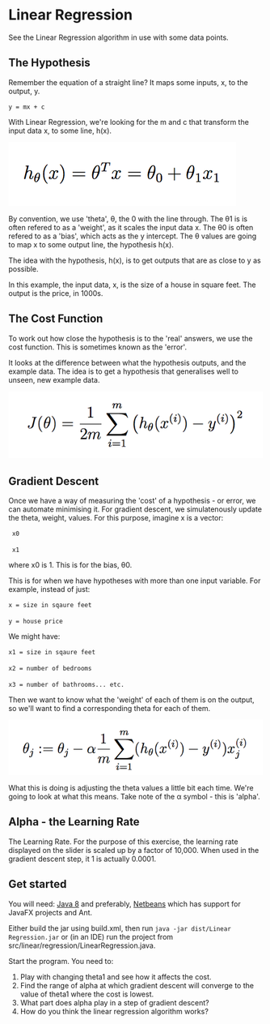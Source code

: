# Linear Regression

See the Linear Regression algorithm in use with some data points.

## The Hypothesis

Remember the equation of a straight line? It maps some inputs, x, to the output, y.

    y = mx + c

With Linear Regression, we're looking for the m and c that transform the input data x, to some line, h(x).

![](https://github.com/katharinebeaumont/Linear-Regression/blob/master/src/resources/hypothesis.png)

By convention, we use 'theta', θ, the 0 with the line through. The θ1 is is often refered to as a 'weight', as it scales the input data x. The θ0 is often refered to as a 'bias', which acts as the y intercept.
The θ values are going to map x to some output line, the hypothesis h(x). 

The idea with the hypothesis, h(x), is to get outputs that are as close to y as possible.

In this example, the input data, x, is the size of a house in square feet.
The output is the price, in 1000s.

## The Cost Function

To work out how close the hypothesis is to the 'real' answers, we use the cost function. This is sometimes known as the 'error'.

It looks at the difference between what the hypothesis outputs, and the example data. The idea is to get a hypothesis that generalises well to unseen, new example data.

![](https://github.com/katharinebeaumont/Linear-Regression/blob/master/src/resources/cost.png)

## Gradient Descent

Once we have a way of measuring the 'cost' of a hypothesis - or error, we can automate minimising it.
For gradient descent, we simulatenously update the theta, weight, values. 
For this purpose, imagine x is a vector:

     x0 
  
     x1

where x0 is 1. This is for the bias, θ0.

This is for when we have hypotheses with more than one input variable. For example, instead of just:

    x = size in sqaure feet

    y = house price

We might have:

    x1 = size in sqaure feet

    x2 = number of bedrooms

    x3 = number of bathrooms... etc.

Then we want to know what the 'weight' of each of them is on the output, so we'll want to find a corresponding theta for each of them.

![](https://github.com/katharinebeaumont/Linear-Regression/blob/master/src/resources/Gradient%20descent.png)

What this is doing is adjusting the theta values a little bit each time. We're going to look at what this means.
Take note of the α symbol - this is 'alpha'.

## Alpha - the Learning Rate

The Learning Rate. For the purpose of this exercise, the learning rate displayed on
the slider is scaled up by a factor of 10,000. When used in the gradient descent step, it
1 is actually 0.0001.

## Get started

You will need: [Java 8](http://www.oracle.com/technetwork/java/javase/downloads/jdk8-downloads-2133151.html) and preferably, [Netbeans](https://netbeans.org/) which has support for JavaFX projects and Ant.

Either build the jar using build.xml, then run `java -jar dist/Linear Regression.jar` or (in an IDE) run the project from src/linear/regression/LinearRegression.java.

Start the program. You need to:
1. Play with changing theta1 and see how it affects the cost.
2. Find the range of alpha at which gradient descent will converge to the value of 
theta1 where the cost is lowest.
3. What part does alpha play in a step of gradient descent?
4. How do you think the linear regression algorithm works? 

